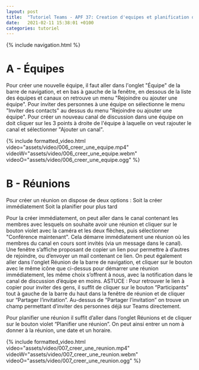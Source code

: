 ```yaml
---
layout: post
title:  "Tutoriel Teams - APF 37: Creation d'equipes et planification de reunions"
date:   2021-02-11 15:38:01 +0100
categories: tutoriel
---
```

{% include navigation.html %}

# A - Équipes

Pour créer une nouvelle équipe, il faut aller dans l'onglet "Équipe" de la barre de navigation, et en bas à gauche de la fenêtre, en dessous de la liste des équipes et canaux on retrouve un menu "Rejoindre ou ajouter une équipe".
Pour inviter des personnes à une équipe on sélectionne le menu "Inviter des contacts" au dessus du menu "Rejoindre ou ajouter une équipe".
Pour créer un nouveau canal de discussion dans une équipe on doit cliquer sur les 3 points à droite de l'équipe à laquelle on veut rajouter le canal et sélectionner "Ajouter un canal".

{% include formatted_video.html video="assets/video/006_creer_une_equipe.mp4" videoW="assets/video/006_creer_une_equipe.webm" videoO="assets/video/006_creer_une_equipe.ogg" %} 

# B - Réunions

Pour créer un réunion on dispose de deux options :
Soit la créer immédiatement
Soit la planifier pour plus tard

Pour la créer immédiatement, on peut aller dans le canal contenant les membres avec lesquels on souhaite avoir une réunion et cliquer sur le bouton violet avec la caméra et les deux flèches, puis sélectionner "Conférence maintenant". Cela démarre immédiatement une réunion où les membres du canal en cours sont invités (via un message dans le canal). Une fenêtre s’affiche proposant de copier un lien pour permettre à d’autres de rejoindre, ou d’envoyer un mail contenant ce lien.
On peut également aller dans l'onglet Réunion de la barre de navigation, et cliquer sur le bouton avec le même icône que ci-dessus pour démarrer une réunion immédiatement, les même choix s’offrent à nous, avec la notification dans le canal de discussion d’équipe en moins.
ASTUCE : Pour retrouver le lien à copier pour inviter des gens, il suffit de cliquer sur le bouton “Participants” tout à gauche de la barre du haut dans la fenêtre de réunion et de cliquer sur “Partager l’invitation”. Au-dessus de “Partager l’invitation” on trouve un champ permettant d’inviter des personnes déjà sur Teams directement.

Pour planifier une réunion il suffit d’aller dans l’onglet Réunions et de cliquer sur le bouton violet “Planifier une réunion”. On peut ainsi entrer un nom à donner à la réunion, une date et un horaire.

{% include formatted_video.html video="assets/video/007_creer_une_reunion.mp4" videoW="assets/video/007_creer_une_reunion.webm" videoO="assets/video/007_creer_une_reunion.ogg" %} 
